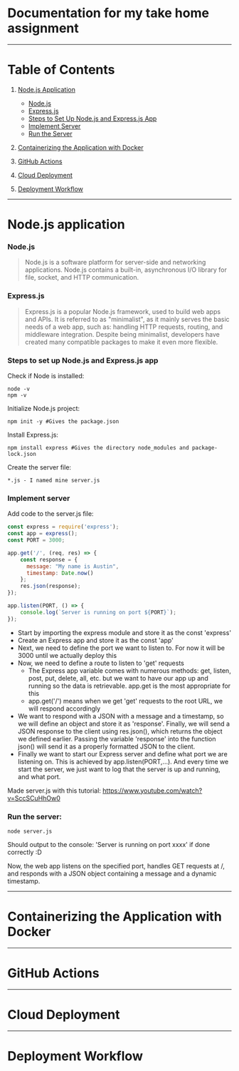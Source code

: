 # Documentation for my take home assignment

---

# Table of Contents

1. [Node.js Application](#nodejs-application)
   - [Node.js](#nodejs)
   - [Express.js](#expressjs)
   - [Steps to Set Up Node.js and Express.js App](#steps-to-set-up-nodejs-and-expressjs-app)
   - [Implement Server](#implement-server)
   - [Run the Server](#run-the-server)

2. [Containerizing the Application with Docker](#containerizing-the-application-with-docker)

3. [GitHub Actions](#github-actions)

4. [Cloud Deployment](#cloud-deployment)

5. [Deployment Workflow](#deployment-workflow)

---

# Node.js application

### Node.js
> Node.js is a software platform for server-side and networking applications. Node.js contains a built-in, asynchronous I/O library for file, socket, and HTTP communication.

### Express.js
> Express.js is a popular Node.js framework, used to build web apps and APIs. It is referred to as "minimalist", as it mainly serves the basic needs of a web app, such as: handling HTTP requests, routing, and middleware integration. Despite being minimalist, developers have created many compatible packages to make it even more flexible. 

### Steps to set up Node.js and Express.js app
Check if Node is installed: 
```shell
node -v
npm -v
```

Initialize Node.js project:
```shell
npm init -y #Gives the package.json
```

Install Express.js:
```shell
npm install express #Gives the directory node_modules and package-lock.json
```

Create the server file:
```
*.js - I named mine server.js
```

### Implement server 
Add code to the server.js file:
```js
const express = require('express');
const app = express();
const PORT = 3000;

app.get('/', (req, res) => {
    const response = {
      message: "My name is Austin",
      timestamp: Date.now()
    };
    res.json(response);
});

app.listen(PORT, () => {
    console.log(`Server is running on port ${PORT}`);
});
```

- Start by importing the express module and store it as the const 'express'
- Create an Express app and store it as the const 'app'
- Next, we need to define the port we want to listen to. For now it will be 3000 until we actually deploy this
- Now, we need to define a route to listen to 'get' requests
    - The Express app variable comes with numerous methods: get, listen, post, put, delete, all, etc. but we want to have our app up and running so the data is retrievable. app.get is the most appropriate for this
    - app.get('/') means when we get 'get' requests to the root URL, we will respond accordingly
- We want to respond with a JSON with a message and a timestamp, so we will define an object and store it as 'response'. Finally, we will send a JSON response to the client using res.json(), which returns the object we defined earlier. Passing the variable 'response' into the function json() will send it as a properly formatted JSON to the client. 
- Finally we want to start our Express server and define what port we are listening on. This is achieved by app.listen(PORT,...). And every time we start the server, we just want to log that the server is up and running, and what port.

Made server.js with this tutorial: https://www.youtube.com/watch?v=SccSCuHhOw0

### Run the server:
```shell
node server.js
```

Should output to the console: 'Server is running on port xxxx' if done correctly :D

Now, the web app listens on the specified port, handles GET requests at /, and responds with a JSON object containing a message and a dynamic timestamp. 

---

# Containerizing the Application with Docker

---

# GitHub Actions

---

# Cloud Deployment

---

# Deployment Workflow